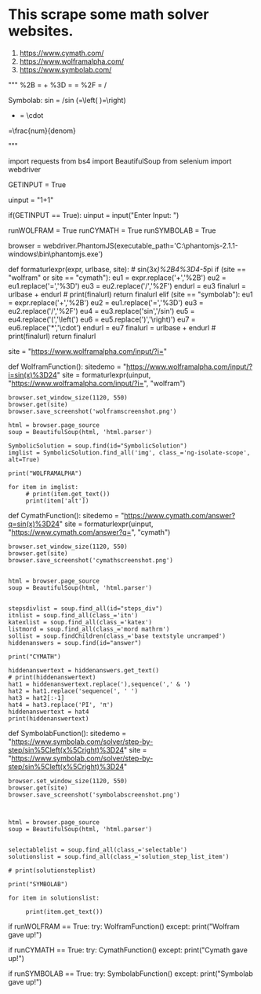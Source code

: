 # This scrape some math solver websites.

1. https://www.cymath.com/
2. https://www.wolframalpha.com/
3. https://www.symbolab.com/


"""
%2B = +
%3D = =
%2F = /

Symbolab:
sin = /sin
(=\left(
)=\right)
* = \cdot


\=\frac{num}{denom}


"""

import requests
from bs4 import BeautifulSoup
from selenium import webdriver

GETINPUT = True

uinput = "1+1"

if(GETINPUT == True):
    uinput = input("Enter Input: ")




runWOLFRAM = True
runCYMATH = True
runSYMBOLAB = True


browser = webdriver.PhantomJS(executable_path='C:\\phantomjs-2.1.1-windows\\bin\\phantomjs.exe')


def formaturlexpr(expr, urlbase, site):
    # sin(3*x)%2B4%3D4-5*pi
    if (site == "wolfram" or site == "cymath"):
        eu1 = expr.replace('+','%2B')
        eu2 = eu1.replace('=','%3D')
        eu3 = eu2.replace('/','%2F')
        endurl = eu3
        finalurl = urlbase + endurl
        # print(finalurl)
        return finalurl
    elif (site == "symbolab"):
        eu1 = expr.replace('+','%2B')
        eu2 = eu1.replace('=','%3D')
        eu3 = eu2.replace('/','%2F')
        eu4 = eu3.replace('sin','/sin')
        eu5 = eu4.replace('(','\\left(')
        eu6 = eu5.replace(')','\\right)')
        eu7 = eu6.replace('*','\\cdot')
        endurl = eu7
        finalurl = urlbase + endurl
        # print(finalurl)
        return finalurl



site = "https://www.wolframalpha.com/input/?i="


def WolframFunction():
    sitedemo = "https://www.wolframalpha.com/input/?i=sin(x)%3D24"
    site = formaturlexpr(uinput, "https://www.wolframalpha.com/input/?i=", "wolfram")


    browser.set_window_size(1120, 550)
    browser.get(site)
    browser.save_screenshot('wolframscreenshot.png')

    html = browser.page_source
    soup = BeautifulSoup(html, 'html.parser')

    SymbolicSolution = soup.find(id="SymbolicSolution")
    imglist = SymbolicSolution.find_all('img', class_='ng-isolate-scope', alt=True)

    print("WOLFRAMALPHA")

    for item in imglist:
         # print(item.get_text())
         print(item['alt'])




def CymathFunction():
    sitedemo = "https://www.cymath.com/answer?q=sin(x)%3D24"
    site = formaturlexpr(uinput, "https://www.cymath.com/answer?q=", "cymath")


    browser.set_window_size(1120, 550)
    browser.get(site)
    browser.save_screenshot('cymathscreenshot.png')


    html = browser.page_source
    soup = BeautifulSoup(html, 'html.parser')


    stepsdivlist = soup.find_all(id="steps_div")
    itnlist = soup.find_all(class_='itn')
    katexlist = soup.find_all(class_='katex')
    listmord = soup.find_all(class_='mord mathrm')
    sollist = soup.findChildren(class_='base textstyle uncramped')
    hiddenanswers = soup.find(id="answer")

    print("CYMATH")

    hiddenanswertext = hiddenanswers.get_text()
    # print(hiddenanswertext)
    hat1 = hiddenanswertext.replace('),sequence(',' & ')
    hat2 = hat1.replace('sequence(', ' ')
    hat3 = hat2[:-1]
    hat4 = hat3.replace('PI', 'π')
    hiddenanswertext = hat4
    print(hiddenanswertext)



def SymbolabFunction():
    sitedemo = "https://www.symbolab.com/solver/step-by-step/sin%5Cleft(x%5Cright)%3D24"
    site = "https://www.symbolab.com/solver/step-by-step/sin%5Cleft(x%5Cright)%3D24"


    browser.set_window_size(1120, 550)
    browser.get(site)
    browser.save_screenshot('symbolabscreenshot.png')



    html = browser.page_source
    soup = BeautifulSoup(html, 'html.parser')


    selectablelist = soup.find_all(class_='selectable')
    solutionslist = soup.find_all(class_='solution_step_list_item')

    # print(solutionsteplist)

    print("SYMBOLAB")

    for item in solutionslist:

         print(item.get_text())






if runWOLFRAM == True:
    try:
        WolframFunction()
    except:
        print("Wolfram gave up!")

if runCYMATH == True:
    try:
        CymathFunction()
    except:
        print("Cymath gave up!")

if runSYMBOLAB == True:
    try:
        SymbolabFunction()
    except:
        print("Symbolab gave up!")

